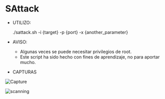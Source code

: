 # SAttack

- UTILIZO:

  ./sattack.sh -i {target} -p {port} -x {another_parameter}
  
- AVISO:
  - Algunas veces se puede necesitar privilegios de root.
  - Este script ha sido hecho con fines de aprendizaje, no para aportar mucho.

- CAPTURAS

![Capture](https://user-images.githubusercontent.com/70720366/163052992-957d67ec-b50a-4e9a-9ee8-e71a44e5c8ce.PNG)

![scanning](https://user-images.githubusercontent.com/70720366/163053054-3e980aa6-1943-46ed-92e3-52b4b9976206.PNG)
